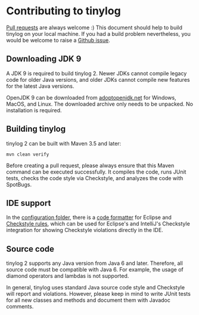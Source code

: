 # Contributing to tinylog

[Pull requests](https://github.com/tinylog-org/tinylog/pulls) are always welcome :) This document should help to build tinylog on your local machine. If you had a build problem nevertheless, you would be welcome to raise a [Github issue](https://github.com/tinylog-org/tinylog/issues/new?assignees=&labels=question&template=question.md&title=).

## Downloading JDK 9

A JDK 9 is required to build tinylog 2. Newer JDKs cannot compile legacy code for older Java versions, and older JDKs cannot compile new features for the latest Java versions.

OpenJDK 9 can be downloaded from [adoptopenjdk.net](https://adoptopenjdk.net/releases.html?variant=openjdk9&jvmVariant=hotspot) for Windows, MacOS, and Linux. The downloaded archive only needs to be unpacked. No installation is required.

## Building tinylog

tinylog 2 can be built with Maven 3.5 and later:

```
mvn clean verify
```

Before creating a pull request, please always ensure that this Maven command can be executed successfully. It compiles the code, runs JUnit tests, checks the code style via Checkstyle, and analyzes the code with SpotBugs.

## IDE support

In the [configuration folder](./configuration), there is a [code formatter](./configuration/formatter.xml) for Eclipse and [Checkstyle rules](./configuration/checkstyle-rules.xml), which can be used for Eclipse's and IntelliJ's Checkstyle integration for showing Checkstyle violations directly in the IDE. 

## Source code

tinylog 2 supports any Java version from Java 6 and later. Therefore, all source code must be compatible with Java 6. For example, the usage of diamond operators and lambdas is not supported.

In general, tinylog uses standard Java source code style and Checkstyle will report and violations. However, please keep in mind to write JUnit tests for all new classes and methods and document them with Javadoc comments.
